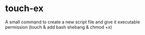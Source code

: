 # touch-ex
A small command to create a new script file and give it executable permission (touch &amp; add bash shebang &amp; chmod +x)
